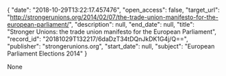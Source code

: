 {
  "date": "2018-10-29T13:22:17.457476", 
  "open_access": false, 
  "target_url": "http://strongerunions.org/2014/02/07/the-trade-union-manifesto-for-the-european-parliament/", 
  "description": null, 
  "end_date": null, 
  "title": "Stronger Unions: the trade union manifesto for the European Parliament", 
  "record_id": "20181029T132217/6daDzT34tDQnJkDK1G4j/Q==", 
  "publisher": "strongerunions.org", 
  "start_date": null, 
  "subject": "European Parliament Elections 2014"
}

None